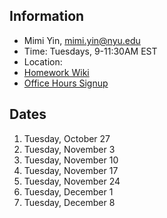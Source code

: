 ## Information
* Mimi Yin, mimi.yin@nyu.edu
* Time: Tuesdays, 9-11:30AM EST
* Location:
* [Homework Wiki](https://github.com/ITPNYU/ICM-2012-Code/wiki/Homework-MimiY-03)
* [Office Hours Signup](https://itp.nyu.edu/inwiki/Signup/Mimi)

## Dates

1. Tuesday, October 27
2. Tuesday, November 3
3. Tuesday, November 10
4. Tuesday, November 17
5. Tuesday, November 24
6. Tuesday, December 1
7. Tuesday, December 8
